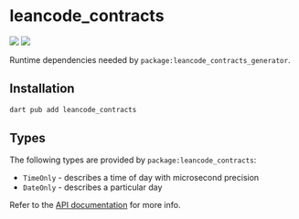 # leancode_contracts

[![](https://img.shields.io/pub/v/leancode_contracts.svg?logo=dart)](https://pub.dev/packages/leancode_contracts)
[![](https://github.com/leancodepl/contractsgenerator-dart/workflows/leancode_contracts-test/badge.svg)](https://github.com/leancodepl/contractsgenerator-dart/actions)

Runtime dependencies needed by `package:leancode_contracts_generator`.

## Installation

```sh
dart pub add leancode_contracts
```

## Types

The following types are provided by `package:leancode_contracts`:

- `TimeOnly` - describes a time of day with microsecond precision
- `DateOnly` - describes a particular day

Refer to the [API documentation](https://pub.dev/documentation/leancode_contracts/latest/) for more info.
